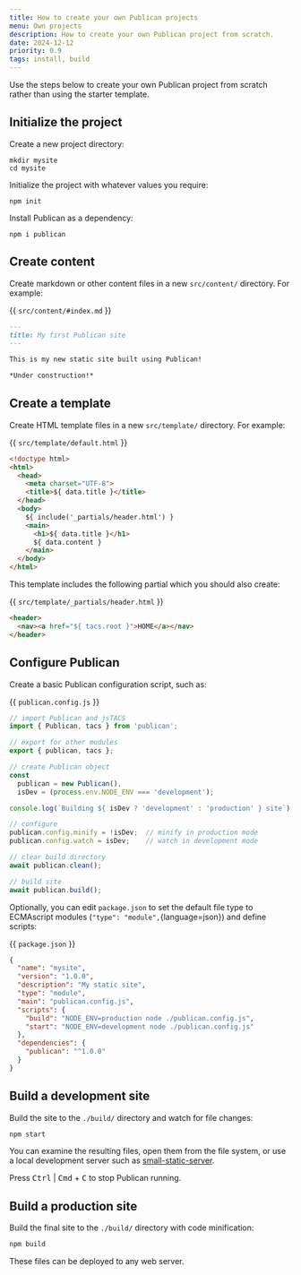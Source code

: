 ```yaml
---
title: How to create your own Publican projects
menu: Own projects
description: How to create your own Publican project from scratch.
date: 2024-12-12
priority: 0.9
tags: install, build
---
```


Use the steps below to create your own Publican project from scratch rather than using the starter template.

## Initialize the project

Create a new project directory:

```
mkdir mysite
cd mysite
```

Initialize the project with whatever values you require:

```
npm init
```

Install Publican as a dependency:

```
npm i publican
```

## Create content

Create markdown or other content files in a new `src/content/` directory. For example:

{{ `src/content/#index.md` }}
```md
---
title: My first Publican site
---

This is my new static site built using Publican!

*Under construction!*
```


## Create a template

Create HTML template files in a new `src/template/` directory. For example:


{{ `src/template/default.html` }}
```html
<!doctype html>
<html>
  <head>
    <meta charset="UTF-8">
    <title>${ data.title }</title>
  </head>
  <body>
    ${ include('_partials/header.html') }
    <main>
      <h1>${ data.title }</h1>
      ${ data.content }
    </main>
  </body>
</html>
```

This template includes the following partial which you should also create:

{{ `src/template/_partials/header.html` }}
```html
<header>
  <nav><a href="${ tacs.root }">HOME</a></nav>
</header>
```


## Configure Publican

Create a basic Publican configuration script, such as:

{{ `publican.config.js` }}
```js
// import Publican and jsTACS
import { Publican, tacs } from 'publican';

// export for other modules
export { publican, tacs };

// create Publican object
const
  publican = new Publican(),
  isDev = (process.env.NODE_ENV === 'development');

console.log(`Building ${ isDev ? 'development' : 'production' } site`);

// configure
publican.config.minify = !isDev;  // minify in production mode
publican.config.watch = isDev;    // watch in development mode

// clear build directory
await publican.clean();

// build site
await publican.build();
```

Optionally, you can edit `package.json` to set the default file type to ECMAscript modules (`"type": "module",`{language=json}) and define scripts:

{{ `package.json` }}
```json
{
  "name": "mysite",
  "version": "1.0.0",
  "description": "My static site",
  "type": "module",
  "main": "publican.config.js",
  "scripts": {
    "build": "NODE_ENV=production node ./publican.config.js",
    "start": "NODE_ENV=development node ./publican.config.js"
  },
  "dependencies": {
    "publican": "^1.0.0"
  }
}
```


## Build a development site

Build the site to the `./build/` directory and watch for file changes:

```sh
npm start
```

You can examine the resulting files, open them from the file system, or use a local development server such as [small-static-server](https://www.npmjs.com/package/small-static-server).

Press <kbd>Ctrl</kbd> | <kbd>Cmd</kbd> + <kbd>C</kbd> to stop Publican running.


## Build a production site

Build the final site to the `./build/` directory with code minification:

```sh
npm build
```

These files can be deployed to any web server.
